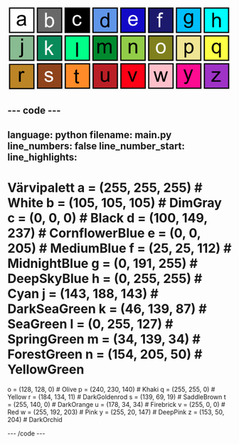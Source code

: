 ![26 värvilisest ruudust koosnev ruudustik, milles iga ruut esindab üht värvipaleti värvi. Igal ruudul on täht a-st z-ni.](images/ambient-letters.png)

--- code ---
---
language: python filename: main.py line_numbers: false line_number_start:
line_highlights:
---
 # Värvipalett a = (255, 255, 255) # White b = (105, 105, 105) # DimGray c = (0, 0, 0) # Black d = (100, 149, 237) # CornflowerBlue e = (0, 0, 205) # MediumBlue f = (25, 25, 112) # MidnightBlue g = (0, 191, 255) # DeepSkyBlue h = (0, 255, 255) # Cyan j = (143, 188, 143) # DarkSeaGreen k = (46, 139, 87) # SeaGreen l = (0, 255, 127) # SpringGreen m = (34, 139, 34) # ForestGreen n = (154, 205, 50) # YellowGreen    
o = (128, 128, 0) # Olive p = (240, 230, 140) # Khaki q = (255, 255, 0) # Yellow r = (184, 134, 11) # DarkGoldenrod s = (139, 69, 19) # SaddleBrown t = (255, 140, 0) # DarkOrange u = (178, 34, 34) # Firebrick v = (255, 0, 0) # Red w = (255, 192, 203) # Pink y = (255, 20, 147) # DeepPink z = (153, 50, 204) # DarkOrchid

--- /code ---
